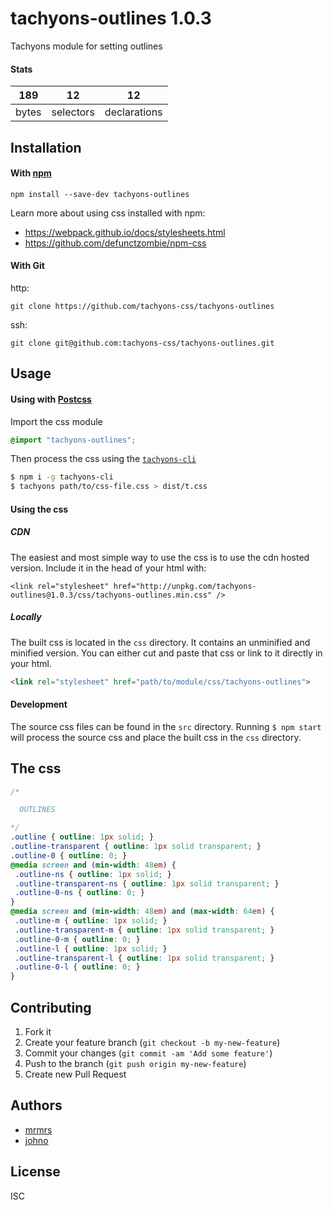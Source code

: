 # tachyons-outlines 1.0.3

Tachyons module for setting outlines

#### Stats

189 | 12 | 12
---|---|---
bytes | selectors | declarations

## Installation

#### With [npm](https://npmjs.com)

```
npm install --save-dev tachyons-outlines
```

Learn more about using css installed with npm:
* https://webpack.github.io/docs/stylesheets.html
* https://github.com/defunctzombie/npm-css

#### With Git

http:
```
git clone https://github.com/tachyons-css/tachyons-outlines
```

ssh:
```
git clone git@github.com:tachyons-css/tachyons-outlines.git
```

## Usage

#### Using with [Postcss](https://github.com/postcss/postcss)

Import the css module

```css
@import "tachyons-outlines";
```

Then process the css using the [`tachyons-cli`](https://github.com/tachyons-css/tachyons-cli)

```sh
$ npm i -g tachyons-cli
$ tachyons path/to/css-file.css > dist/t.css
```

#### Using the css

##### CDN
The easiest and most simple way to use the css is to use the cdn hosted version. Include it in the head of your html with:

```
<link rel="stylesheet" href="http://unpkg.com/tachyons-outlines@1.0.3/css/tachyons-outlines.min.css" />
```

##### Locally
The built css is located in the `css` directory. It contains an unminified and minified version.
You can either cut and paste that css or link to it directly in your html.

```html
<link rel="stylesheet" href="path/to/module/css/tachyons-outlines">
```

#### Development

The source css files can be found in the `src` directory.
Running `$ npm start` will process the source css and place the built css in the `css` directory.

## The css

```css
/*

  OUTLINES

*/
.outline { outline: 1px solid; }
.outline-transparent { outline: 1px solid transparent; }
.outline-0 { outline: 0; }
@media screen and (min-width: 48em) {
 .outline-ns { outline: 1px solid; }
 .outline-transparent-ns { outline: 1px solid transparent; }
 .outline-0-ns { outline: 0; }
}
@media screen and (min-width: 48em) and (max-width: 64em) {
 .outline-m { outline: 1px solid; }
 .outline-transparent-m { outline: 1px solid transparent; }
 .outline-0-m { outline: 0; }
 .outline-l { outline: 1px solid; }
 .outline-transparent-l { outline: 1px solid transparent; }
 .outline-0-l { outline: 0; }
}
```

## Contributing

1. Fork it
2. Create your feature branch (`git checkout -b my-new-feature`)
3. Commit your changes (`git commit -am 'Add some feature'`)
4. Push to the branch (`git push origin my-new-feature`)
5. Create new Pull Request

## Authors

* [mrmrs](http://mrmrs.io)
* [johno](http://johnotander.com)

## License

ISC

